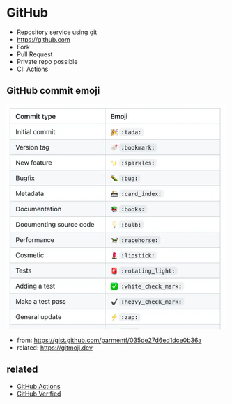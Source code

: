 # GitHub
- Repository service using git
- https://github.com
- Fork
- Pull Request
- Private repo possible
- CI: Actions

## GitHub commit emoji
<img src="images/gitmoji.webp" alt="gitmoji" class="img">

- from: https://gist.github.com/parmentf/035de27d6ed1dce0b36a
- related: https://gitmoji.dev

## related
- [GitHub Actions](/mib/github/actions)
- [GitHub Verified](/mib/github/verified)

